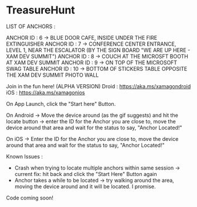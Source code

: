 # TreasureHunt

LIST OF ANCHORS :

ANCHOR ID : 6 -> BLUE DOOR CAFE, INSIDE UNDER THE FIRE EXTINGUISHER
ANCHOR ID : 7 -> CONFERENCE CENTER ENTRANCE, LEVEL 1, NEAR THE ESCALATOR (BY THE SIGN BOARD "WE ARE UP HERE - XAM DEV SUMMIT")
ANCHOR ID : 8 -> COUCH AT THE MICROSFT BOOTH AT XAM DEV SUMMIT 
ANCHOR ID : 9 -> ON TOP OF THE MICROSOFT SWAG TABLE 
ANCHOR ID : 10 -> BOTTOM OF STICKERS TABLE OPPOSITE THE XAM DEV SUMMIT PHOTO WALL 

Join in the fun here! (ALPHA VERSION)
Droid : https://aka.ms/xamagondroid
iOS : https://aka.ms/xamagonios


On App Launch, click the "Start here" Button. 

On Android -> Move the device around (as the gif suggests) and hit the locate button -> enter the ID for the Anchor you are close to, move the device around that area and wait for the status to say, "Anchor Located!"

On iOS -> Enter the ID for the Anchor you are close to, move the device around that area and wait for the status to say, "Anchor Located!"


Known Issues :
- Crash when trying to locate multiple anchors within same session -> current fix: hit back and click the "Start Here" Button again
- Anchor takes a while to be located -> try walking around the area, moving the device around and it will be located. I promise. 

Code coming soon!